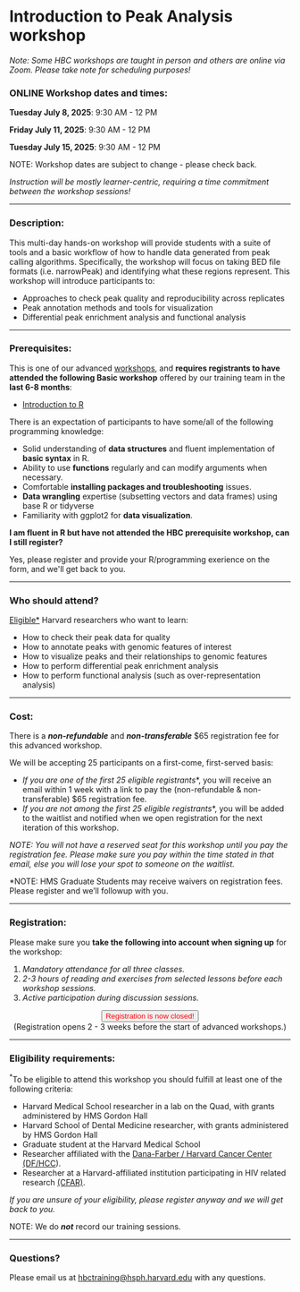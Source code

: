 # Introduction to Peak Analysis workshop

*Note: Some HBC workshops are taught in person and others are online via Zoom. Please take note for scheduling purposes!*


### **ONLINE Workshop dates and times:**
<!-- **IN-PERSON (Longwood Medical Area):**  -->

**Tuesday July 8, 2025**: 9:30 AM - 12 PM

**Friday July 11, 2025**: 9:30 AM - 12 PM

**Tuesday July 15, 2025**: 9:30 AM - 12 PM

NOTE: Workshop dates are subject to change - please check back.
<!-- This content will not appear in the rendered Markdown -->
_Instruction will be mostly learner-centric, requiring a time commitment between the workshop sessions!_

---

### **Description:**
This multi-day hands-on workshop will provide students with a suite of tools and a basic workflow of how to handle data generated from peak calling algorithms. Specifically, the workshop will focus on taking BED file formats (i.e. narrowPeak) and identifying what these regions represent. This workshop will introduce participants to:
- Approaches to check peak quality and reproducibility across replicates
- Peak annotation methods and tools for visualization
- Differential peak enrichment analysis and functional analysis

---

### **Prerequisites:**

This is one of our advanced [workshops](https://hbctraining.github.io/main/#how-can-i-apply-the-basic-skills), and **requires registrants to have attended the following Basic workshop** offered by our training team in the **last 6-8 months**:  

- [Introduction to R](https://hbctraining.github.io/main/registrations/AllFunders_Intro-to-R)

There is an expectation of participants to have some/all of the following programming knowledge:

* Solid understanding of **data structures** and fluent implementation of **basic syntax** in R.
* Ability to use **functions** regularly and can modify arguments when necessary.
* Comfortable **installing packages and troubleshooting** issues.
* **Data wrangling** expertise (subsetting vectors and data frames) using base R or tidyverse
* Familiarity with ggplot2 for **data visualization**.

**I am fluent in R but have not attended the HBC prerequisite workshop, can I still register?**

Yes, please register and provide your R/programming exerience on the form, and we'll get back to you.

<!--
**AND** please do the following:

- Complete the registration first
- Then email us directly at hbctraining@hsph.harvard.edu with a description of your experience/usage of R. -->

---

### **Who should attend?**

[Eligible*](#eligibility-requirements) Harvard researchers who want to learn: 

- How to check their peak data for quality
- How to annotate peaks with genomic features of interest
- How to visualize peaks and their relationships to genomic features
- How to perform differential peak enrichment analysis
- How to perform functional analysis (such as over-representation analysis)

---

### **Cost:**

There is a ***non-refundable*** and ***non-transferable*** $65 registration fee for this advanced workshop.

We will be accepting 25 participants on a first-come, first-served basis:

- **If you are one of the first 25 eligible* registrants**, you will receive an email within 1 week with a link to pay the (non-refundable & non-transferable) $65 registration fee. 
- **If you are not among the first 25 eligible* registrants**, you will be added to the waitlist and notified when we open registration for the next iteration of this workshop.

*NOTE: You will not have a reserved seat for this workshop until you pay the registration fee. Please make sure you pay within the time stated in that email, else you will lose your spot to someone on the waitlist.*

*NOTE: HMS Graduate Students may receive waivers on registration fees. Please register and we’ll followup with you.

---

### **Registration:**

Please make sure you **take the following into account when signing up** for the workshop:

1. _Mandatory attendance for all three classes._
2. _2-3 hours of reading and exercises from selected lessons before each workshop sessions._
3. _Active participation during discussion sessions._


<div style="text-align:center">
	 <a><button name="button" style = "color: red" >Registration is now closed!</button></a>
</div>

<div style="text-align:center">
(Registration opens 2 - 3 weeks before the start of advanced workshops.)
 
</div> 

<!--
<div style="text-align:center">
	 <a><button name="button" style = "color: blue" onclick="location.href='https://harvard.az1.qualtrics.com/jfe/form/SV_8vmPkbFWSulYkJg'">Click here to Register!</button></a>
</div>

<div style="text-align:center">
	 (Please check the eligibility requirements below prior to registering)
</div> 
 -->
<!-- This content will not appear in the rendered Markdown -->


---

### **Eligibility requirements:**

<sup>*</sup>To be eligible to attend this workshop you should fulfill at least one of the following criteria:

- Harvard Medical School researcher in a lab on the Quad, with grants administered by HMS Gordon Hall
- Harvard School of Dental Medicine researcher, with grants administered by HMS Gordon Hall
- Graduate student at the Harvard Medical School
- Researcher affiliated with the [Dana-Farber / Harvard Cancer Center (DF/HCC](https://www.dfhcc.harvard.edu)).
- Researcher at a Harvard-affiliated institution participating in HIV related research [(CFAR)](https://cfar.globalhealth.harvard.edu/).

*If you are unsure of your eligibility, please register anyway and we will get back to you.*


NOTE: We do ***not*** record our training sessions. 

---

### **Questions?**

Please email us at hbctraining@hsph.harvard.edu with any questions.
